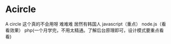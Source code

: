 # Acircle
A circle
  这个真的不会用呀
  难难难
  居然有韩国人
  javascript（重点）
  node.js（看看效果）
  php(一个月学完，不用太精通。了解后台原理即可，设计模式要重点看看)
  
